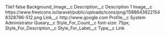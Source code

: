 <?xml version="1.0" encoding="UTF-8"?>
<CustomMetadata xmlns="http://soap.sforce.com/2006/04/metadata" xmlns:xsi="http://www.w3.org/2001/XMLSchema-instance" xmlns:xsd="http://www.w3.org/2001/XMLSchema">
    <label>Tile1</label>
    <protected>false</protected>
    <values>
        <field>Background_Image__c</field>
        <value xsi:nil="true"/>
    </values>
    <values>
        <field>Description__c</field>
        <value xsi:type="xsd:string">Description 1</value>
    </values>
    <values>
        <field>Image__c</field>
        <value xsi:type="xsd:string">https://www.freeicons.io/laravel/public/uploads/icons/png/15886438221548328796-512.png</value>
    </values>
    <values>
        <field>Link__c</field>
        <value xsi:type="xsd:string">http://www.google.com</value>
    </values>
    <values>
        <field>Profile__c</field>
        <value xsi:type="xsd:string">System Administrator</value>
    </values>
    <values>
        <field>Queary__c</field>
        <value xsi:nil="true"/>
    </values>
    <values>
        <field>Style_For_Count__c</field>
        <value xsi:type="xsd:string">font-size: 75px;</value>
    </values>
    <values>
        <field>Style_For_Description__c</field>
        <value xsi:nil="true"/>
    </values>
    <values>
        <field>Style_For_Label__c</field>
        <value xsi:nil="true"/>
    </values>
    <values>
        <field>Type__c</field>
        <value xsi:type="xsd:string">Link</value>
    </values>
</CustomMetadata>
